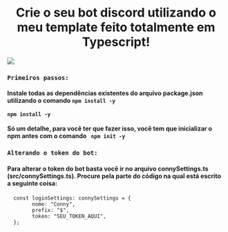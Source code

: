 <p>
  <div align="center">
    <h1> Crie o seu bot discord utilizando o meu template feito totalmente em Typescript! </h1>
    </div>
        <img src="https://bs-uploads.toptal.io/blackfish-uploads/blog/article/content/cover_image_file/cover_image/21181/cover-0521-TypeScriptDependencyInjectionDiscord-Bots-Luke_Newsletter-b449a98148dde3b7c5bfd2c4a094f57b.png"></img>
</p>

<!-- Passos a se seguir -->

<p>
  <div align="left">
    <h3><code>Primeiros passos:</code></h3>
    <h4>Instale todas as dependências existentes do arquivo package.json utilizando o comando <code>npm install -y</code><br></br><code>npm install -y</code><br></br> Só um detalhe, para você ter que fazer isso, você tem que inicializar o npm antes com o comando <code> npm init -y</code></h4>
  </div>
</p>

<p>
   <div align="left">
     <h3><code>Alterando o token do bot:</code></h3>
     <h4> Para alterar o token do bot basta você ir no arquivo connySettings.ts (src/connySettings.ts).
       Procure pela parte do código na qual está escrito a seguinte coisa:</h4>
   </div>
</p>

      const loginSettings: connySettings = {
            nome: "Conny",
            prefix: "$",
            token: "SEU_TOKEN_AQUI",
      };

